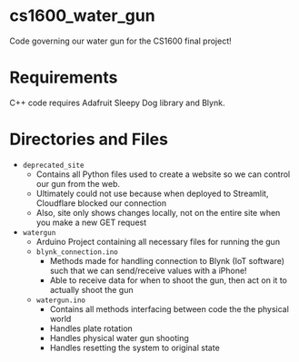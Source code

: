 # cs1600_water_gun
Code governing our water gun for the CS1600 final project! 

# Requirements
C++ code requires Adafruit Sleepy Dog library and Blynk.

# Directories and Files
* `deprecated_site`
  * Contains all Python files used to create a website so we can control our gun from the web.
  * Ultimately could not use because when deployed to Streamlit, Cloudflare blocked our connection
  * Also, site only shows changes locally, not on the entire site when you make a new GET request
* `watergun`
  * Arduino Project containing all necessary files for running the gun
  * `blynk_connection.ino`
    * Methods made for handling connection to Blynk (IoT software) such that we can send/receive values with a iPhone!
    * Able to receive data for when to shoot the gun, then act on it to actually shoot the gun
  * `watergun.ino`
    * Contains all methods interfacing between code the the physical world
    * Handles plate rotation
    * Handles physical water gun shooting
    * Handles resetting the system to original state